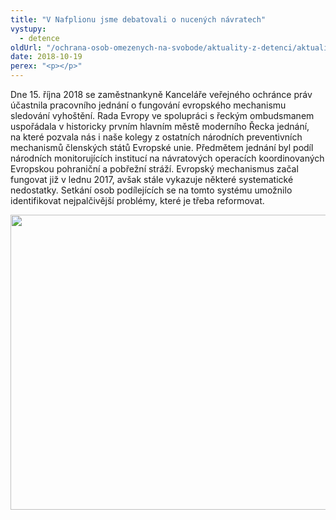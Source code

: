 ```yaml
---
title: "V Nafplionu jsme debatovali o nucených návratech"
vystupy:
  - detence
oldUrl: "/ochrana-osob-omezenych-na-svobode/aktuality-z-detenci/aktuality-z-detenci-2018/v-nafplionu-jsme-debatovali-o-nucenych-navratech/"
date: 2018-10-19
perex: "<p></p>"
---
```


<!-- imported from the old website -->

<p>Dne 15. října 2018 se zaměstnankyně Kanceláře veřejného ochránce práv účastnila pracovního jednání o fungování evropského mechanismu sledování vyhoštění. Rada Evropy ve spolupráci s řeckým ombudsmanem uspořádala v historicky prvním hlavním městě moderního Řecka jednání, na které pozvala nás i naše kolegy z ostatních národních preventivních mechanismů členských států Evropské unie. Předmětem jednání byl podíl národních monitorujících institucí na návratových operacích koordinovaných Evropskou pohraniční a pobřežní stráží. Evropský mechanismus začal fungovat již v lednu 2017, avšak stále vykazuje některé systematické nedostatky. Setkání osob podílejících se na tomto systému umožnilo identifikovat nejpalčivější problémy, které je třeba reformovat.</p><p><img src="https://www.ochrance.cz/uploads/RTEmagicC_2018-10-18.jpg.jpg" width="630" height="472" alt="" /></p>
